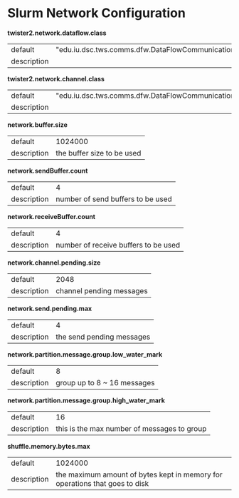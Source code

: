 # Slurm Network Configuration



**twister2.network.dataflow.class**
<table><tr><td>default</td><td>"edu.iu.dsc.tws.comms.dfw.DataFlowCommunication"</td><tr><td>description</td><td></td></table>

**twister2.network.channel.class**
<table><tr><td>default</td><td>"edu.iu.dsc.tws.comms.dfw.DataFlowCommunication"</td><tr><td>description</td><td></td></table>

**network.buffer.size**
<table><tr><td>default</td><td>1024000</td><tr><td>description</td><td>the buffer size to be used</td></table>

**network.sendBuffer.count**
<table><tr><td>default</td><td>4</td><tr><td>description</td><td>number of send buffers to be used</td></table>

**network.receiveBuffer.count**
<table><tr><td>default</td><td>4</td><tr><td>description</td><td>number of receive buffers to be used</td></table>

**network.channel.pending.size**
<table><tr><td>default</td><td>2048</td><tr><td>description</td><td>channel pending messages</td></table>

**network.send.pending.max**
<table><tr><td>default</td><td>4</td><tr><td>description</td><td>the send pending messages</td></table>

**network.partition.message.group.low_water_mark**
<table><tr><td>default</td><td>8</td><tr><td>description</td><td>group up to 8 ~ 16 messages</td></table>

**network.partition.message.group.high_water_mark**
<table><tr><td>default</td><td>16</td><tr><td>description</td><td>this is the max number of messages to group</td></table>

**shuffle.memory.bytes.max**
<table><tr><td>default</td><td>1024000</td><tr><td>description</td><td>the maximum amount of bytes kept in memory for operations that goes to disk</td></table>

